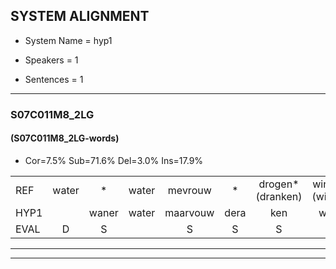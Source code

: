 
## SYSTEM ALIGNMENT

- System Name = hyp1

- Speakers = 1

- Sentences = 1

---

### S07C011M8_2LG

#### (S07C011M8_2LG-words)

- Cor=7.5%	Sub=71.6%	Del=3.0%	Ins=17.9%

|  |  |  |  |  |  |  |  |  |  |  |  |  |  |  |  |  |  |  |  |  |  |  |  |  |  |  |  |  |  |  |  |  |  |  |  |  |  |  |  |  |  |  |  |  |  |  |  |  |  |  |  |  |  |  |  |  |  |  |  |  |  |  |  |  |  |  |  |
|:--- |:---:|:---:|:---:|:---:|:---:|:---:|:---:|:---:|:---:|:---:|:---:|:---:|:---:|:---:|:---:|:---:|:---:|:---:|:---:|:---:|:---:|:---:|:---:|:---:|:---:|:---:|:---:|:---:|:---:|:---:|:---:|:---:|:---:|:---:|:---:|:---:|:---:|:---:|:---:|:---:|:---:|:---:|:---:|:---:|:---:|:---:|:---:|:---:|:---:|:---:|:---:|:---:|:---:|:---:|:---:|:---:|:---:|:---:|:---:|:---:|:---:|:---:|:---:|:---:|:---:|:---:|:---:|
| REF | water | * | water | mevrouw | * | drogen*(dranken) | winkel*(wikkel) | auto |  |  |  |  |  | schouders | *x | * | verhaal | koning | moeilijk | speelplaats | drinken | hoofdpijn | * | regen | vliegtuig | stoppen | opnieuw |  |  |  |  |  | gooien | sneeuwen | moeder*(modder) | liedje | * | potlood | potlood | fietsbel | * | fietsbel | vinger | * | dichtbij | * | meisje | * | *x | muziek | * | waarom |  |  | scheuren | lawaai*(leeuwen) | zwemmen | vuurwerk | appel | cola | kussen | eerste | circus | * | kleuren | voetbal | vlinder |
| HYP1 |  | waner | water | maarvouw | dera | ken | wikel | auto | schoenteleis | svel | moe | dat | lang | en | vin | gal | bou | neen | maik | spereplot | drinken |  | hoofdkepen | rengen | lenkkin | stopen | opnieuw | voen | sneewwinv | modere | te | le | e | pot | loud | pot | lout | gitsbel | fits | mel | vin | gr | dik | bij | mes | dat | weet | ik | niet | miski | muski | waarom | schurden | leuwen | zwimmen | veel | werk | apel | gool | kissin | restiis | ger | pos | klelin | vint | bal | leter |
| EVAL | D | S |  | S | S | S | S |  | I | I | I | I | I | S | S | S | S | S | S | S |  | D | S | S | S | S |  | I | I | I | I | I | S | S | S | S | S | S | S | S | S | S | S | S | S | S | S | S | S | S | S |  | I | I | S | S | S | S | S | S | S | S | S | S | S | S | S |
---

---
